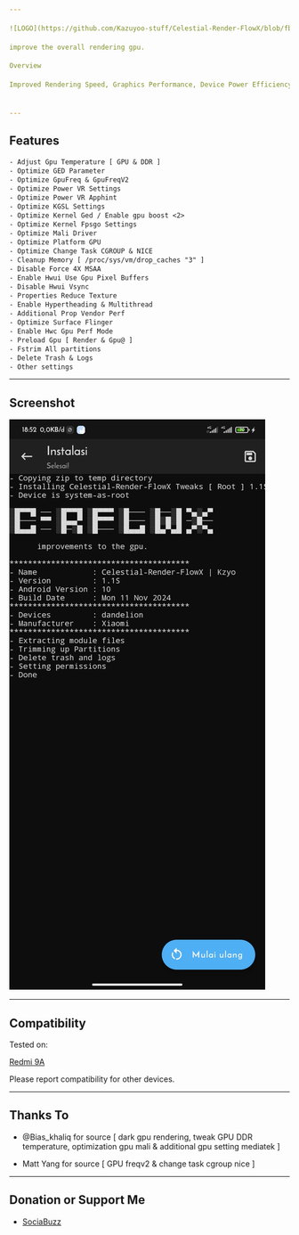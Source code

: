 ```yaml
---

![LOGO](https://github.com/Kazuyoo-stuff/Celestial-Render-FlowX/blob/fbbfc4818118c8f959ee2bc159006f52ec19c9a4/image/image.jpg)

improve the overall rendering gpu.

Overview

Improved Rendering Speed, Graphics Performance, Device Power Efficiency, cache management, as well as disabling system-taxing logging or monitoring features for GPU.


---
```


## Features

```
- Adjust Gpu Temperature [ GPU & DDR ]
- Optimize GED Parameter
- Optimize GpuFreq & GpuFreqV2
- Optimize Power VR Settings
- Optimize Power VR Apphint
- Optimize KGSL Settings
- Optimize Kernel Ged / Enable gpu boost <2>
- Optimize Kernel Fpsgo Settings
- Optimize Mali Driver
- Optimize Platform GPU
- Optimize Change Task CGROUP & NICE
- Cleanup Memory [ /proc/sys/vm/drop_caches "3" ]
- Disable Force 4X MSAA
- Enable Hwui Use Gpu Pixel Buffers
- Disable Hwui Vsync
- Properties Reduce Texture
- Enable Hypertheading & Multithread
- Additional Prop Vendor Perf
- Optimize Surface Flinger
- Enable Hwc Gpu Perf Mode
- Preload Gpu [ Render & Gpu@ ]
- Fstrim All partitions
- Delete Trash & Logs
- Other settings
```

---

## Screenshot

![LOGO](https://github.com/Kazuyoo-stuff/Celestial-Render-FlowX/blob/8c1a8b57cab057cd5717f31577a015103a2fb3bc/image/Screenshot_2025-01-13-18-52-27-259_io.github.huskydg.magisk.jpg)

---

## Compatibility

Tested on:

[Redmi 9A](https://m.gsmarena.com/xiaomi_redmi_9a-10279.php)


Please report compatibility for other devices.


---

## Thanks To

- @Bias_khaliq for source [ dark gpu rendering, tweak GPU DDR temperature, optimization gpu mali & additional gpu setting mediatek ]

- Matt Yang for source [ GPU freqv2 & change task cgroup nice ]

---

## Donation or Support Me

- [SociaBuzz](https://sociabuzz.com/dikyganteng_/tribe)
